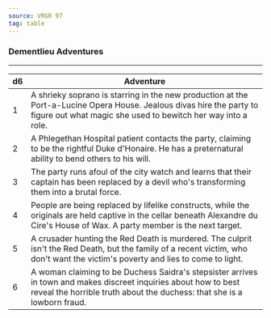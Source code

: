 ```yaml
---
source: VRGR 97
tag: table
---
```


### Dementlieu Adventures
---
|d6|Adventure|
|----|------------|
|1|A shrieky soprano is starring in the new production at the Port-a-Lucine Opera House. Jealous divas hire the party to figure out what magic she used to bewitch her way into a role.|
|2|A Phlegethan Hospital patient contacts the party, claiming to be the rightful Duke d'Honaire. He has a preternatural ability to bend others to his will.|
|3|The party runs afoul of the city watch and learns that their captain has been replaced by a devil who's transforming them into a brutal force.|
|4|People are being replaced by lifelike constructs, while the originals are held captive in the cellar beneath Alexandre du Cire's House of Wax. A party member is the next target.|
|5|A crusader hunting the Red Death is murdered. The culprit isn't the Red Death, but the family of a recent victim, who don't want the victim's poverty and lies to come to light.|
|6|A woman claiming to be Duchess Saidra's stepsister arrives in town and makes discreet inquiries about how to best reveal the horrible truth about the duchess: that she is a lowborn fraud.|
